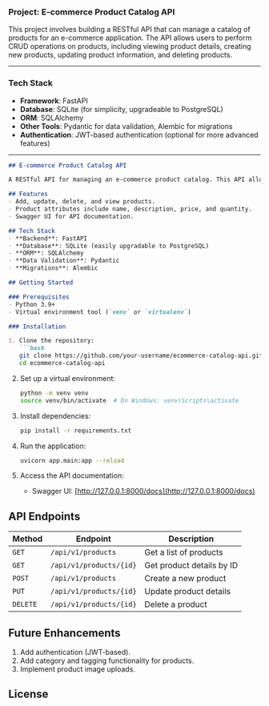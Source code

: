 ### **Project: E-commerce Product Catalog API**

This project involves building a RESTful API that can manage a catalog of products for an e-commerce application. The API allows users to perform CRUD operations on products, including viewing product details, creating new products, updating product information, and deleting products.

---

### **Tech Stack**
- **Framework**: FastAPI  
- **Database**: SQLite (for simplicity, upgradeable to PostgreSQL)  
- **ORM**: SQLAlchemy  
- **Other Tools**: Pydantic for data validation, Alembic for migrations  
- **Authentication**: JWT-based authentication (optional for more advanced features)

---

```markdown
## E-commerce Product Catalog API

A RESTful API for managing an e-commerce product catalog. This API allows users to perform CRUD operations on products, including adding, updating, deleting, and viewing products in the catalog.

## Features
- Add, update, delete, and view products.
- Product attributes include name, description, price, and quantity.
- Swagger UI for API documentation.

## Tech Stack
- **Backend**: FastAPI
- **Database**: SQLite (easily upgradable to PostgreSQL)
- **ORM**: SQLAlchemy
- **Data Validation**: Pydantic
- **Migrations**: Alembic

## Getting Started

### Prerequisites
- Python 3.9+
- Virtual environment tool (`venv` or `virtualenv`)

### Installation

1. Clone the repository:
   ```bash
   git clone https://github.com/your-username/ecommerce-catalog-api.git
   cd ecommerce-catalog-api
   ```

2. Set up a virtual environment:
   ```bash
   python -m venv venv
   source venv/bin/activate  # On Windows: venv\Scripts\activate
   ```

3. Install dependencies:
   ```bash
   pip install -r requirements.txt
   ```

4. Run the application:
   ```bash
   uvicorn app.main:app --reload
   ```

5. Access the API documentation:
   - Swagger UI: [http://127.0.0.1:8000/docs](http://127.0.0.1:8000/docs)

## API Endpoints

| Method   | Endpoint                     | Description                |
|----------|------------------------------|----------------------------|
| `GET`    | `/api/v1/products`           | Get a list of products     |
| `GET`    | `/api/v1/products/{id}`      | Get product details by ID  |
| `POST`   | `/api/v1/products`           | Create a new product       |
| `PUT`    | `/api/v1/products/{id}`      | Update product details     |
| `DELETE` | `/api/v1/products/{id}`      | Delete a product           |

## Future Enhancements
1. Add authentication (JWT-based).
2. Add category and tagging functionality for products.
3. Implement product image uploads.

## License
```
